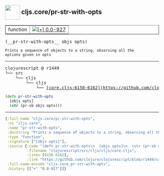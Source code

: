 ## <img width="48px" valign="middle" src="http://i.imgur.com/Hi20huC.png"> cljs.core/pr-str-with-opts

 <table border="1">
<tr>
<td>function</td>
<td><a href="https://github.com/cljsinfo/api-refs/tree/0.0-927"><img valign="middle" alt="[+] 0.0-927" src="https://img.shields.io/badge/+-0.0--927-lightgrey.svg"></a> </td>
</tr>
</table>

 <samp>
(__pr-str-with-opts__ objs opts)<br>
</samp>

```
Prints a sequence of objects to a string, observing all the
options given in opts
```

---

 <pre>
clojurescript @ r1449
└── src
    └── cljs
        └── cljs
            └── <ins>[core.cljs:6158-6162](https://github.com/clojure/clojurescript/blob/r1449/src/cljs/cljs/core.cljs#L6158-L6162)</ins>
</pre>

```clj
(defn pr-str-with-opts
  [objs opts]
  (str (pr-sb objs opts)))
```


---

```clj
{:full-name "cljs.core/pr-str-with-opts",
 :ns "cljs.core",
 :name "pr-str-with-opts",
 :docstring "Prints a sequence of objects to a string, observing all the\noptions given in opts",
 :type "function",
 :signature ["[objs opts]"],
 :source {:code "(defn pr-str-with-opts\n  [objs opts]\n  (str (pr-sb objs opts)))",
          :filename "clojurescript/src/cljs/cljs/core.cljs",
          :lines [6158 6162],
          :link "https://github.com/clojure/clojurescript/blob/r1449/src/cljs/cljs/core.cljs#L6158-L6162"},
 :full-name-encode "cljs.core_pr-str-with-opts",
 :history [["+" "0.0-927"]]}

```
